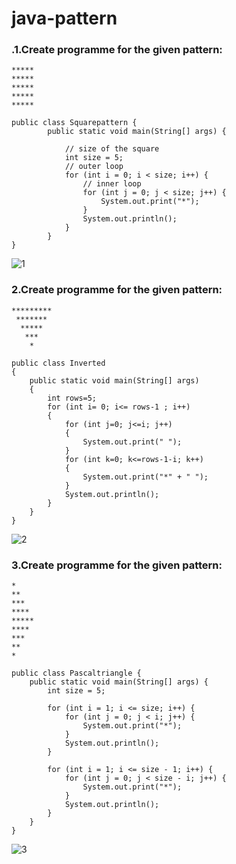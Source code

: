 # java-pattern
### .1.Create programme for the given pattern:
````
*****
*****
*****
*****
*****
````
````
public class Squarepattern {
        public static void main(String[] args) {

            // size of the square
            int size = 5;
            // outer loop
            for (int i = 0; i < size; i++) {
                // inner loop
                for (int j = 0; j < size; j++) {
                    System.out.print("*");
                }
                System.out.println();
            }
        }
}
````
![1](https://user-images.githubusercontent.com/93587823/224885625-9691cdd7-edb0-4ef6-98cd-f309627894ff.png)
### 2.Create programme for the given pattern:
```
*********
 *******
  *****
   ***
    *
```
````
public class Inverted
{
    public static void main(String[] args)
    {
        int rows=5;
        for (int i= 0; i<= rows-1 ; i++)
        {
            for (int j=0; j<=i; j++)
            {
                System.out.print(" ");
            }
            for (int k=0; k<=rows-1-i; k++)
            {
                System.out.print("*" + " ");
            }
            System.out.println();
        }
    }
}
````
![2](https://user-images.githubusercontent.com/93587823/224885678-a39919f0-6961-4d31-994d-18fcd6b24b86.png)
### 3.Create programme for the given pattern:
````
*
**
***
****
*****
****
***
**
*
````
````
public class Pascaltriangle {
    public static void main(String[] args) {
        int size = 5;

        for (int i = 1; i <= size; i++) {
            for (int j = 0; j < i; j++) {
                System.out.print("*");
            }
            System.out.println();
        }

        for (int i = 1; i <= size - 1; i++) {
            for (int j = 0; j < size - i; j++) {
                System.out.print("*");
            }
            System.out.println();
        }
    }
}

````
![3](https://user-images.githubusercontent.com/93587823/224886015-aebed581-ba2c-4a91-a222-c558ca1c83c6.png)

